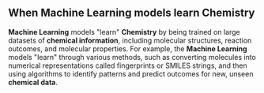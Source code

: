 ## When Machine Learning models learn Chemistry


**Machine Learning** models "learn" **Chemistry** by being trained on large datasets of **chemical information**, including molecular structures, reaction outcomes, and molecular properties. For example, the **Machine Learning** models "learn" through various methods, such as converting molecules into numerical representations called fingerprints or SMILES strings, and then using algorithms to identify patterns and predict outcomes for new, unseen **chemical data**.

